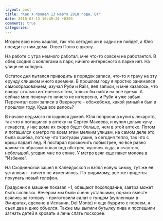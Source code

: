 ```yaml
---
layout: post
title: "Как я провёл 13 марта 2018 года, Вт"
date: 2018-03-13 16:49:24 +0300
comments: true
categories: 
---
```

Игорек всю ночь кашлял, так что сегодня он в садик не пойдет, а Юля посидит с ним дома. Отвез Полю в школу.

На работе с утра немного работал, мне что-то совсем не работается. В обед сходил с коллегами в парк, ничего интересного в парке нет. На улице не холодно.

Остаток дня пытался приводить в порядок записи, что-то я трачу на эту ерунду слишком много времени. В прошлом году я яростно занимался самообразованием, изучал Руби и Rails, вел записи, и мне казалось, что вокруг столько интересных тем, только бы найти на все время. А сейчас мне почему-то ничего не интересно, и Руби я уже забыл. Перечитал свои записи в Эверноуте - обожебоже, какой умный я был в прошлом году. Куда все делось?

В начале седьмого потащился домой. Юля попросила купить лекарств, так что я потащился в аптеку на Сергея Макеева, и купил целыю кучу лекарств, у нас дома их скоро будет больше, чем в этой аптеке. Потом я потащился к метро по всем этим мелким улицам, на самом деле это была ошибка, потому что тротуары узкие, а сегодня тепло, так что с крыш падает лед. Я постарал проскочить побыстрее, но все равно каким-то образом попал под обстрел, кусочек льда, к счастью, небольшой, угодил мне по спине. У метро взял еще пакет молока в "Избенке". 

На Сходненской зашел в Калейдоскоп и взялл новую симку, тут же её установил - ничего не изменилось. По-видимому, все же придется покупать новый телефон.

Градусник в машине показал +1, обещают похолодание, завтра может быть скользко. Вечером мы были очень уставшими, однако вместе взялись за готовку - приготовили салат с тунцом (купленным в Эмиратах, сделано в Испании, Del Monte) и еще буррито с пореем, я съел два и дико объелся. Также мы выпили бутылку пива и поспешили загнать детей в кровать и лечь спать поскорее. 